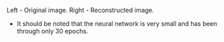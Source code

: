 Left  - Original image.
Right - Reconstructed image.

- It should be noted that the neural network is very small and has been through only 30 epochs.
